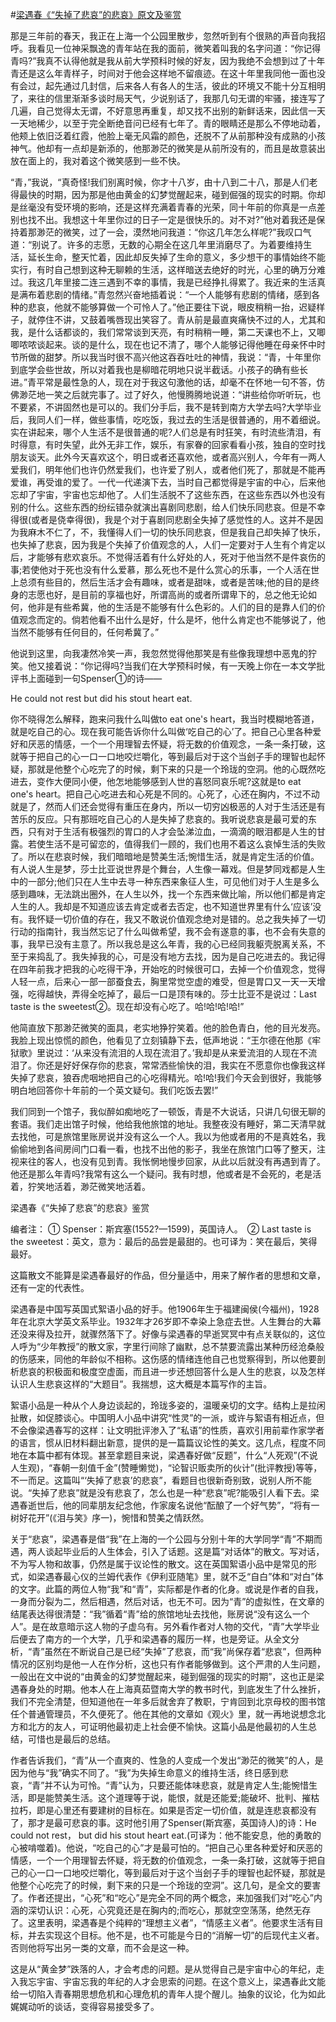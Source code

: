#[梁遇春《“失掉了悲哀”的悲哀》原文及鉴赏](https://www.vrrw.net/wx/8918.html)

那是三年前的春天，我正在上海一个公园里散步，忽然听到有个很熟的声音向我招呼。我看见一位神采飘逸的青年站在我的面前，微笑着叫我的名字问道：“你记得青吗?”我真不认得他就是我从前大学预科时候的好友，因为我绝不会想到过了十年青还是这么年青样子，时间对于他会这样地不留痕迹。在这十年里我同他一面也没有会过，起先通过几封信，后来各人有各人的生活，彼此的环境又不能十分互相明了，来往的信里渐渐多谈时局天气，少说别话了，我那几句无谓的牢骚，接连写了几遍，自己觉得太无谓，不好意思再重复，却又找不出别的新鲜话来，因此信一天一天地稀少，以至于完全断绝音问已经有七年了。青的眼睛还是那么不停地动着，他颊上依旧泛着红霞，他脸上毫无风霜的颜色，还脱不了从前那种没有成熟的小孩神气。他却有一点却是新添的，他那渺茫的微笑是从前所没有的，而且是故意装出放在面上的，我对着这个微笑感到一些不快。



“青，”我说，“真奇怪!我们别离时候，你才十八岁，由十八到二十八，那是人们老得最快的时期，因为那是他由黄金的幻梦觉醒起来，碰到倔强的现实的时期。你却是丝毫没有受环境的影响，还是这样充满着青春的光荣，同十年前的你真是一点差别也找不出。我想这十年里你过的日子一定是很快乐的。对不对?”他对着我还是保持着那渺茫的微笑，过了一会，漠然地问我道：“你这几年怎么样呢?”我叹口气道：“别说了。许多的志愿，无数的心期全在这几年里消磨尽了。为着要维持生活，延长生命，整天忙着，因此却反失掉了生命的意义，多少想干的事情始终不能实行，有时自己想到这种无聊赖的生活，这样暗送去绝好的时光，心里的确万分难过。我这几年里接二连三遇到不幸的事情，我是已经挣扎得累了。我近来的生活真是满布着悲剧的情绪。”青忽然兴奋地插着说：“一个人能够有悲剧的情绪，感到各种的悲哀，他就不能够算做一个可怜人了。”他正要往下说，眼皮稍稍一抬，迟疑样子，就停住不讲，又鼓着嘴唇现出笑容了。青从前是最直爽痛快不过的人，尤其和我，是什么话都谈的，我们常常谈到天亮，有时稍稍一睡，第二天课也不上，又唧唧哝哝谈起来。谈的是什么，现在也记不清了，哪个人能够记得他睡在母亲怀中时节所做的甜梦。所以我当时很不高兴他这吞吞吐吐的神情，我说：“青，十年里你到底学会些世故，所以对着我也是柳暗花明地只说半截话。小孩子的确有些长进。”青平常是最性急的人，现在对于我这句激他的话，却毫不在怀地一句不答，仿佛渺茫地一笑之后就完事了。过了好久，他慢腾腾地说道：“讲些给你听听玩，也不要紧，不讲固然也是可以的。我们分手后，我不是转到南方大学去吗?大学毕业后，我同人们一样，做些事情，吃吃饭，我过去的生活是很普通的，用不着细说。实在讲起来，哪个人生活不是很普通的呢?人们总是有时狂笑，有时流些清泪，有时得意，有时失望，此外无非工作，娱乐，有家眷的回家看看小孩，独自的空时找朋友谈天。此外今天喜欢这个，明日或者还喜欢他，或者高兴别人，今年有一两人爱我们，明年他们也许仍然爱我们，也许爱了别人，或者他们死了，那就是不能再爱谁，再受谁的爱了。一代一代递演下去，当时自己都觉得是宇宙的中心，后来他忘却了宇宙，宇宙也忘却他了。人们生活脱不了这些东西，在这些东西以外也没有别的什么。这些东西的纷纭错杂就演出喜剧同悲剧，给人们快乐同悲哀。但是不幸得很(或者是侥幸得很)，我是个对于喜剧同悲剧全失掉了感觉性的人。这并不是因为我麻木不仁了，不，我懂得人们一切的快乐同悲哀，但是我自己却失掉了快乐，也失掉了悲哀，因为我是个失掉了价值观念的人，人们一定要对于人生有个肯定以后，才能够有悲欢哀乐。不觉得活着有什么好处的人，死对于他当然不是件哀伤的事;若使他对于死也没有什么爱慕，那么死也不是什么赏心的乐事，一个人活在世上总须有些目的，然后生活才会有趣味，或者是甜味，或者是苦味;他的目的是终身的志愿也好，是目前的享福也好，所谓高尚的或者所谓卑下的，总之他无论如何，他非是有些希冀，他的生活是不能够有什么色彩的。人们的目的是靠人们的价值观念而定的。倘若他看不出什么是好，什么是坏，他什么肯定也不能够说了，他当然不能够有任何目的，任何希冀了。”

他说到这里，向我凄然冷笑一声，我忽然觉得他那笑是有些像我理想中恶鬼的狞笑。他又接着说：“你记得吗?当我们在大学预科时候，有一天晚上你在一本文学批评书上面碰到一句Spenser①的诗——

He could not rest but did his stout heart eat.

你不晓得怎么解释，跑来问我什么叫做to eat one's heart，我当时模糊地答道，就是吃自己的心。现在我可能告诉你什么叫做‘吃自己的心’了。把自己心里各种爱好和厌恶的情感，一个一个用理智去怀疑，将无数的价值观念，一条一条打破，这就等于把自己的心一口一口地咬烂嚼化，等到最后对于这个当刽子手的理智也起怀疑，那就是他整个心吃完了的时候，剩下来的只是一个玲珑的空洞。他的心既然吃进去，变作大便同小便，他怎地能够感到人世的喜怒同哀乐呢?这就是to eat one's heart。把自己心吃进去和心死是不同的。心死了，心还在胸内，不过不动就是了，然而人们还会觉得有重压在身内，所以一切穷凶极恶的人对于生活还是有苦乐的反应。只有那班吃自己心的人是失掉了悲哀的。我听说悲哀是最可爱的东西，只有对于生活有极强烈的胃口的人才会坠涕泣血，一滴滴的眼泪都是人生的甘露。若使生活不是可留恋的，值得我们一顾的，我们也用不着这么哀悼生活的失败了。所以在悲哀时候，我们暗暗地是赞美生活;惋惜生活，就是肯定生活的价值。有人说人生是梦，莎士比亚说世界是个舞台，人生像一幕戏。但是梦同戏都是人生中的一部分;他们只在人生中去寻一种东西来象征人生，可见他们对于人生是多么感到趣味，无法跳出圈外，在人生以外，找一个东西来做比喻，所以他们都是肯定人生的人。我却是不知道应该去肯定或者去否定，也不知道世界里有什么‘应该’没有。我怀疑一切价值的存在，我又不敢说价值观念绝对是错的。总之我失掉了一切行动的指南针，我当然忘记了什么叫做希望，我不会有遂意的事，也不会有失意的事，我早已没有主意了。所以我总是这么年青，我的心已经同我躯壳脱离关系，不至于来捣乱了。我失掉我的心，可是没有地方去找，因为是自己吃进去的。我记得在四年前我才把我的心吃得干净，开始吃的时候很可口，去掉一个价值观念，觉得人轻一点，后来心一部一部蚕食去，胸里常觉空虚的难受，但是胃口又一天一天增强，吃得越快，弄得全吃掉了，最后一口是顶有味的。莎士比亚不是说过：Last taste is the sweetest②。现在却没有心吃了。哈!哈!哈!哈!”

他简直放下那渺茫微笑的面具，老实地狰狞笑着。他的脸色青白，他的目光发亮。我脸上现出惊慌的颜色，他看见了立刻镇静下去，低声地说：“王尔德在他那《牢狱歌》里说过：‘从来没有流泪的人现在流泪了。’我却是从来爱流泪的人现在不流泪了。你还是好好保存你的悲哀，常常洒些愉快的泪，我实在不愿意你也像我这样失掉了悲哀，狼吞虎咽地把自己的心吃得精光。哈!哈!我们今天会到很好，我能够明白地回答你十年前的一个英文疑句。我们吃饭去罢!”

我们同到一个馆子，我似醉如痴地吃了一顿饭，青是不大说话，只讲几句很无聊的套语。我们走出馆子时候，他给我他旅馆的地址。我整夜没有睡好，第二天清早就去找他，可是旅馆里账房说并没有这么一个人。我以为他或者用的不是真姓名，我偷偷地到各间房间门口看一看，也找不出他的影子，我坐在旅馆门口等了整天，注视来往的客人，也没有见到青。我怅惘地慢步回家，从此以后就没有再遇到青了。他还是那么年青吗?我常有这么一个疑问。我有时想，他或者是不会死的，老是活着，狞笑地活着，渺茫微笑地活着。

梁遇春《“失掉了悲哀”的悲哀》鉴赏

编者注： ① Spenser：斯宾塞(1552?—1599)，英国诗人。　② Last taste is the sweetest：英文，意为：最后的品尝是最甜的。也可译为：笑在最后，笑得最好。

这篇散文不能算是梁遇春最好的作品，但分量适中，用来了解作者的思想和文章，还有一定的代表性。

梁遇春是中国写英国式絮语小品的好手。他1906年生于福建闽侯(今福州)，1928年在北京大学英文系毕业。1932年才26岁即不幸染上急症去世。人生舞台的大幕还没来得及拉开，就骤然落下了。好像与梁遇春的早逝冥冥中有点关联似的，这位人呼为“少年教授”的散文家，字里行间除了幽默，总不禁要流露出某种历经沧桑般的伤感来，同他的年龄似不相称。这伤感的情绪连他自己也觉察得到，所以他要剖析悲哀的积极面和极度空虚面，而且进一步还想回答什么是人生的悲哀，以及怎样认识人生悲哀这样的“大题目”。我揣想，这大概是本篇写作的主旨。

絮语小品是一种从个人身边谈起的，玲珑多姿的，温暖亲切的文字。结构上是拉闲扯散，如促膝谈心。中国明人小品中讲究“性灵”的一派，或许与絮语有相近点，但不会像梁遇春写的这样：让文明批评渗入了“私语”的性质，喜欢引用前辈作家学者的语言，惯从旧材料翻出新意，提供的是一篇篇议论性的美文。这几点，程度不同地在本篇中都有体现。甚至拿题目来说，梁遇春好做“反题”，什么“人死观”(不说人生观)，“春朝一刻值千金”(赞睡懒觉)，“论智识贩卖所的伙计”(批评教授)等等，不一而足。这篇叫“‘失掉了悲哀’的悲哀”，看题目也很新奇别致，说别人所不能说。“失掉了悲哀”就是没有悲哀了，怎么也是一种“悲哀”呢?能吸引人看下去。梁遇春逝世后，他的同辈朋友纪念他，作家废名说他“酝酿了一个好气势”，“将有一树好花开”(《泪与笑》序一)，惋惜和赞美之情跃然。

关于“悲哀”，梁遇春是借“我”在上海的一个公园与分别十年的大学同学“青”不期而遇，两人谈起毕业后的人生体会，引入了话题。这是篇“对话体”的散文。写对话，不为写人物和故事，仍然是属于议论性的散文。这在英国絮语小品中是常见的形式，如梁遇春最心仪的兰姆代表作《伊利亚随笔》里，就不乏“自白”体和“对白”体的文字。此篇的两位人物“我”和“青”，实际都是作者的化身。或说是作者的自我，一身而分裂为二，然后相遇，然后对话，也无不可。因为“青”的虚拟性，在文章的结尾表达得很清楚：“我”循着“青”给的旅馆地址去找他，账房说“没有这么一个人”。是在故意暗示这人物的子虚乌有。另外看作者对人物的交代，“青”大学毕业后便去了南方的一个大学，几乎和梁遇春的履历一样，也是旁证。从全文分析，“青”虽然在不断说自己是已经“失掉”了悲哀，而“我”尚保存着“悲哀”，但两种情况的区别均是他一人在作分析，这也只有作者能够做到。这个严肃的人生问题，一般出在文中说的“由黄金的幻梦觉醒起来，碰到倔强的现实的时期”，这也正是梁遇春身处的时期。他本人在上海真茹暨南大学的教书时代，到底发生了什么挫折，我们不完全清楚，但知道他在一年多后就舍弃了教职，宁肯回到北京母校的图书馆任个普通管理员，不久便死了。他在其他的文章如《观火》里，就一再地说想念北方和北方的友人，可证明他最初走上社会便不愉快。这篇小品是他最初的人生总结，可惜也是最后的总结。

作者告诉我们，“青”从一个直爽的、性急的人变成一个发出“渺茫的微笑”的人，是因为他与“我”确实不同了。“我”为失掉生命意义的维持生活，终日感到悲哀，“青”并不认为可怜。“青”认为，只要还能体味悲哀，就是肯定人生;能惋惜生活，即是能赞美生活。这个道理等于说，能恨，就是还能爱;能破坏、批判、摧枯拉朽，即是心里还有要建树的目标在。如果是否定一切价值，就是连悲哀都没有了，那才是最可悲哀的事。这时他引用了Spenser(斯宾塞，英国诗人)的诗：He could not rest， but did his stout heart eat.(可译为：他不能安息，他的勇敢的心被啃噬着)。他说，“吃自己的心”才是最可怕的。“把自己心里各种爱好和厌恶的情感，一个一个用理智去怀疑，将无数的价值观念，一条一条打破，这就等于把自己的心一口一口地咬烂嚼化，等到最后对于这个当刽子手的理智也起怀疑，那就是他整个心吃完了的时候，剩下来的只是一个玲珑的空洞”。这几句，是全文的要害了。作者还提出，“心死”和“吃心”是完全不同的两个概念，来加强我们对“吃心”内涵的深切认识：心死，心究竟还是在胸内的;而吃心，那就空空荡荡，绝然无存了。这里表明，梁遇春是个纯粹的“理想主义者”，“情感主义者”。他要求生活有目标，并去实现这个目标。他不是，也不可能是今日的“消解一切”的后现代主义者。否则他将写出另一类的文章，而不会是这一种。

这是从“黄金梦”跌落的人，才会考虑的问题。是从觉得自己是宇宙中心的年纪，走入我忘宇宙、宇宙忘我的年纪的人才会思索的问题。在这个意义上，梁遇春此文能给一切陷入青春期思想危机和心理危机的青年人提个醒儿。抽象的议论，化为如此娓娓动听的谈话，变得容易接受多了。

